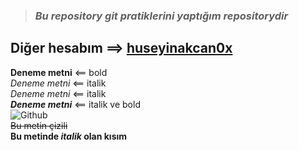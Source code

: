 > ### ***Bu repository git pratiklerini yaptığım repositorydir*** ###
## Diğer hesabım ==> [huseyinakcan0x](https://github.com/huseyinakcan0x) ##
**Deneme metni** <== bold<br/>
*Deneme metni* <== italik<br/>
_Deneme metni_ <== italik<br/>
***Deneme metni*** <== italik ve bold<br/>
![Github](https://cdn.pixabay.com/photo/2013/07/12/19/25/github-154769_1280.png)<br />
~~Bu metin çizili~~<br />
**Bu metinde _italik_ olan kısım**
